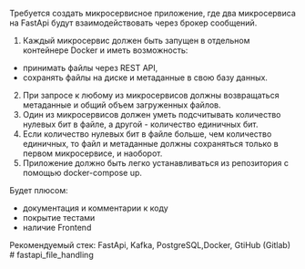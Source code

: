 Требуется создать микросервисное приложение, где два микросервиса на FastApi будут взаимодействовать через брокер сообщений.
1. Каждый микросервис должен быть запущен в отдельном контейнере Docker и иметь возможность:
- принимать файлы через REST API,
- сохранять файлы на диске и метаданные в свою базу данных.
2. При запросе к любому из микросервисов должны возвращаться метаданные и общий объем загруженных файлов.
3. Один из микросервисов должен уметь подсчитывать количество нулевых бит в файле, а другой - количество единичных бит.
4. Если количество нулевых бит в файле больше, чем количество единичных, то файл и метаданные должны сохраняться только в первом микросервисе, и наоборот.
5. Приложение должно быть легко устанавливаться из репозитория с помощью docker-compose up.

Будет плюсом:
- документация и комментарии к коду
- покрытие тестами
- наличие Frontend

Рекомендуемый стек:
FastApi, Kafka, PostgreSQL,Docker, GtiHub (Gitlab) # fastapi_file_handling

